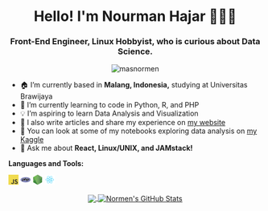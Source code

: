 <h1 align="center">Hello! I'm Nourman Hajar 🙇🏻‍♂️</h1>
<h3 align="center">Front-End Engineer, Linux Hobbyist, who is curious about Data Science.</h3>

<p align="center"> <img src="https://komarev.com/ghpvc/?username=masnormen" alt="masnormen" /> </p>

-  🏠  I’m currently based in **Malang, Indonesia,** studying at Universitas Brawijaya
-  🌱  I’m currently learning to code in Python, R, and PHP
-  💡  I’m aspiring to learn Data Analysis and Visualization
-  📝  I also write articles and share my experience on [my website](https://nourman.id/)
-  📒  You can look at some of my notebooks exploring data analysis on [my Kaggle](https://www.kaggle.com/masnormen/)
-  💬  Ask me about **React, Linux/UNIX, and JAMstack!**

**Languages and Tools:**  

<code><img height="20" src="https://raw.githubusercontent.com/github/explore/80688e429a7d4ef2fca1e82350fe8e3517d3494d/topics/javascript/javascript.png"></code>
<code><img height="20" src="https://raw.githubusercontent.com/github/explore/80688e429a7d4ef2fca1e82350fe8e3517d3494d/topics/php/php.png"></code>
<code><img height="20" src="https://raw.githubusercontent.com/github/explore/80688e429a7d4ef2fca1e82350fe8e3517d3494d/topics/nodejs/nodejs.png"></code>
<code><img height="20" src="https://raw.githubusercontent.com/github/explore/80688e429a7d4ef2fca1e82350fe8e3517d3494d/topics/react/react.png"></code>

<p align="center">
  <a href="https://github.com/masnormen">
    <img align="center" src="https://github-readme-stats.vercel.app/api/top-langs/?username=masnormen&hide=html" />
  </a>
  <a href="https://github.com/masnormen">
    <img align="center" src="https://github-readme-stats.vercel.app/api?username=masnormen&show_icons=true&line_height=40&count_private=true" alt="Normen's GitHub Stats" />
  </a>
</p>
